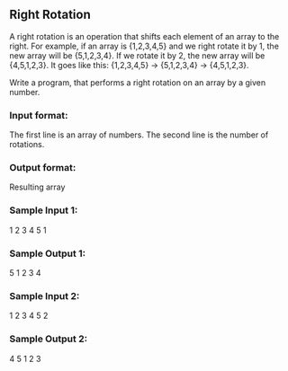 ## Right Rotation

A right rotation is an operation that shifts each element of an array to the right. For example, if an array is {1,2,3,4,5} and we right rotate it by 1, the new array will be {5,1,2,3,4}. If we rotate it by 2, the new array will be {4,5,1,2,3}. It goes like this: {1,2,3,4,5} -> {5,1,2,3,4} -> {4,5,1,2,3}.</br>

Write a program, that performs a right rotation on an array by a given number.

### Input format:
The first line is an array of numbers.
The second line is the number of rotations.

### Output format:
Resulting array

### Sample Input 1:

1 2 3 4 5
1
### Sample Output 1:

5 1 2 3 4
### Sample Input 2:

1 2 3 4 5
2
### Sample Output 2:

4 5 1 2 3